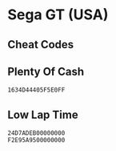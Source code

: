# Sega GT (USA)

## Cheat Codes

## Plenty Of Cash

```
1634D44405F5E0FF

```

## Low Lap Time

```
24D7ADEB00000000
F2E95A9500000000

```

